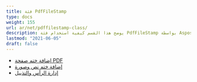 ```yaml
---
title: فئة PdfFileStamp
type: docs
weight: 155
url: ar/net/pdffilestamp-class/
description: يوضح هذا القسم كيفية استخدام فئة PdfFileStamp بواسطة Aspose.PDF Facades في العمل مع PDF.
lastmod: "2021-06-05"
draft: false
---
```


- [إضافة ختم صفحة PDF](/pdf/net/add-pdf-page-stamp/)
- [إضافة ختم نص وصورة](/pdf/net/add-text-and-image-stamp/)
- [إدارة الرأس والتذييل](/pdf/net/manage-header-and-footer/)